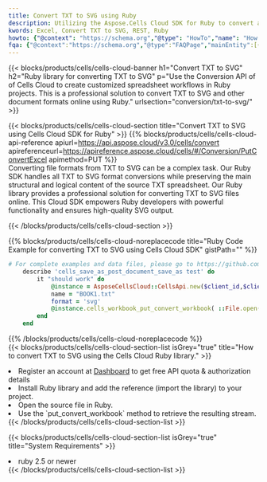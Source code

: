 ```yaml
---
title: Convert TXT to SVG using Ruby 
description: Utilizing the Aspose.Cells Cloud SDK for Ruby to convert a TXT format file to a SVG format file. 
kwords: Excel, Convert TXT to SVG, REST, Ruby
howto: {"@context": "https://schema.org","@type": "HowTo","name": "How to convert TXT to SVG using the Cells Cloud Ruby library.","description": "How to convert TXT to SVG using the Cells Cloud Ruby library.","image": {"@type": "ImageObject"},"url": "/ruby/conversion/txt-to-svg/","step": [{ "@type": "HowToStep","name": "How to convert TXT to SVG using the Cells Cloud Ruby library. step 1", "image": {"@type": "ImageObject",},"url": "/ruby/conversion/txt-to-svg/","text": "Register an account at <a href='https://dashboard.aspose.cloud/'>Dashboard</a> to get free API quota & authorization details",},{ "@type": "HowToStep","name": "How to convert TXT to SVG using the Cells Cloud Ruby library. step 1", "image": {"@type": "ImageObject",},"url": "/ruby/conversion/txt-to-svg/","text": "Install Ruby library and add the reference (import the library) to your project.",},{ "@type": "HowToStep","name": "How to convert TXT to SVG using the Cells Cloud Ruby library. step 1", "image": {"@type": "ImageObject",},"url": "/ruby/conversion/txt-to-svg/","text": "Open the source file in Ruby.",},{ "@type": "HowToStep","name": "How to convert TXT to SVG using the Cells Cloud Ruby library. step 1", "image": {"@type": "ImageObject",},"url": "/ruby/conversion/txt-to-svg/","text": "Use the `put_convert_workbook` method to retrieve the resulting stream.",}, ],"supply": {"@type": "HowToSupply","name": "document"},"tool": [{"@type": "HowToTool","name": "RubyMine, Visual Studio Code, Aptana Studio, NetBeans"},{"@type": "HowToTool","name": "Aspose Cells"}],"totalTime": "PT6M"}
fqa: {"@context":"https://schema.org","@type":"FAQPage","mainEntity":[{"@type":"Question","name":"Why convert file formats in C# using REST API?","acceptedAnswer":{"@type":"Answer","text":"Documents are encoded in many ways, and some files may be incompatible with the software you use. To open and read such files, just convert them to appropriate file formats.<br/><ol><li>Install .NET SDK and add the reference (import the library) to your project.</li><li>Open the source file in C# using REST API.</li><li>Call the PutConvertWorkbookRequest() method, passing an output filename with required extension.</li><li>Get the result of conversion as a separate file.</li></ol>"}},{"@type":"Question","name":"What file formats can I convert with your C# library?","acceptedAnswer":{"@type":"Answer","text":"We support a variety of file formats for conversion using .NET library, including XLSX, Excel, xls , PDF, CSV, HTML, Markdown, XML, PNG, JPG, TIFF, Json, TXT and many more."}},{"@type":"Question","name":"What is the maximum allowed file size for conversion using this .NET library?","acceptedAnswer":{"@type":"Answer","text":"There are no file size limits for format conversions using .NET library."}}]}
---
```



{{< blocks/products/cells/cells-cloud-banner h1="Convert TXT to SVG" h2="Ruby library for converting TXT to SVG" p="Use the Conversion API of of Cells Cloud to create customized spreadsheet workflows in Ruby projects. This is a professional solution to convert TXT to SVG and other document formats online using Ruby." urlsection="conversion/txt-to-svg/" >}}

{{< blocks/products/cells/cells-cloud-section  title="Convert TXT to SVG using Cells Cloud SDK for Ruby" >}}
{{% blocks/products/cells/cells-cloud-api-reference  apiurl=https://api.aspose.cloud/v3.0/cells/convert  apireferenceurl=https://apireference.aspose.cloud/cells/#/Conversion/PutConvertExcel  apimethod=PUT %}}
<br/>
Converting file formats from TXT to SVG can be a complex task. Our Ruby SDK handles all TXT to SVG format conversions while preserving the main structural and logical content of the source TXT spreadsheet. Our Ruby library provides a professional solution for converting TXT to SVG files online. This Cloud SDK empowers Ruby developers with powerful functionality and ensures high-quality SVG output.

{{< /blocks/products/cells/cells-cloud-section >}}

{{% blocks/products/cells/cells-cloud-noreplacecode title="Ruby Code Example for converting TXT to SVG using Cells Cloud SDK" gistPath="" %}}
 
```ruby
# For complete examples and data files, please go to https://github.com/aspose-cells-cloud/aspose-cells-cloud-ruby/
    describe 'cells_save_as_post_document_save_as test' do
        it "should work" do
            @instance = AsposeCellsCloud::CellsApi.new($client_id,$client_secret,"v3.0","https://api.aspose.cloud/")
            name = "BOOK1.txt"
            format = 'svg'
            @instance.cells_workbook_put_convert_workbook( ::File.open(File.expand_path("data/"+name),"r")  {|io| io.read(io.size) },{:format=>format})     
        end
    end
```
 
{{% /blocks/products/cells/cells-cloud-noreplacecode  %}}
<br/>
{{< blocks/products/cells/cells-cloud-section-list isGrey="true"  title="How to convert TXT to SVG using the Cells Cloud Ruby library." >}}
<li>Register an account at <a href="https://dashboard.aspose.cloud/">Dashboard</a> to get free API quota & authorization details</li>
<li>Install Ruby library and add the reference (import the library) to your project.</li>
<li>Open the source file in Ruby.</li>
<li>Use the `put_convert_workbook` method to retrieve the resulting stream.</li>
{{< /blocks/products/cells/cells-cloud-section-list >}}

{{< blocks/products/cells/cells-cloud-section-list isGrey="true"  title="System Requirements" >}}
<li>ruby 2.5 or newer</li>
{{< /blocks/products/cells/cells-cloud-section-list >}}
